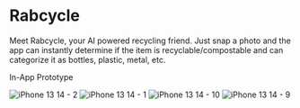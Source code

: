# Rabcycle
Meet Rabcycle, your AI powered recycling friend. Just snap a photo and the app can instantly determine if the item is recyclable/compostable and can categorize it as bottles, plastic, metal, etc.

In-App Prototype 

![iPhone 13   14 - 2](https://github.com/user-attachments/assets/40c9dd76-d7c1-4d4f-b430-9faf87864a06) ![iPhone 13   14 - 1](https://github.com/user-attachments/assets/73f16a32-9ddf-4aa8-a8af-f95305cb9765) ![iPhone 13   14 - 10](https://github.com/user-attachments/assets/457b97ae-3e0f-4937-bd94-688de63c75b1) ![iPhone 13   14 - 9](https://github.com/user-attachments/assets/a15d4eae-b008-4d02-825f-0ecc9322c569)



